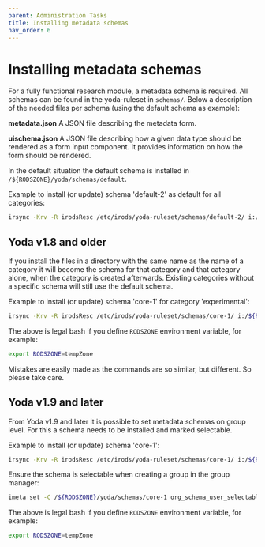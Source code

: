 ```yaml
---
parent: Administration Tasks
title: Installing metadata schemas
nav_order: 6
---
```

# Installing metadata schemas
For a fully functional research module, a metadata schema is required.
All schemas can be found in the yoda-ruleset in `schemas/`.
Below a description of the needed files per schema (using the default schema as example):

**metadata.json**
  A JSON file describing the metadata form.

**uischema.json**
  A JSON file describing how a given data type should be rendered as a form input component. It provides information on how the form should be rendered.

In the default situation the default schema is installed in ``/${RODSZONE}/yoda/schemas/default``.

Example to install (or update) schema 'default-2' as default for all categories:
```bash
irsync -Krv -R irodsResc /etc/irods/yoda-ruleset/schemas/default-2/ i:/${RODSZONE}/yoda/schemas/default/
```

## Yoda v1.8 and older
If you install the files in a directory with the same name as the name of a category it will become the schema for that category and that category alone, when the category is created afterwards. Existing categories without a specific schema will still use the default schema.

Example to install (or update) schema 'core-1' for category 'experimental':
```bash
irsync -Krv -R irodsResc /etc/irods/yoda-ruleset/schemas/core-1/ i:/${RODSZONE}/yoda/schemas/experimental/
```

The above is legal bash if you define `RODSZONE` environment variable, for example:

```bash
export RODSZONE=tempZone
```

Mistakes are easily made as the commands are so similar, but different.
So please take care.

## Yoda v1.9 and later
From Yoda v1.9 and later it is possible to set metadata schemas on group level.
For this a schema needs to be installed and marked selectable.

Example to install (or update) schema 'core-1':
```bash
irsync -Krv -R irodsResc /etc/irods/yoda-ruleset/schemas/core-1/ i:/${RODSZONE}/yoda/schemas/core-1/
```

Ensure the schema is selectable when creating a group in the group manager:
```bash
imeta set -C /${RODSZONE}/yoda/schemas/core-1 org_schema_user_selectable True
```

The above is legal bash if you define `RODSZONE` environment variable, for example:
```bash
export RODSZONE=tempZone
```
